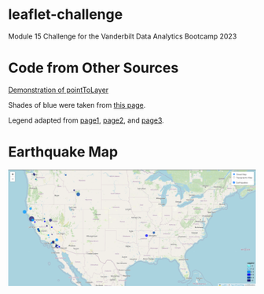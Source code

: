 # leaflet-challenge
Module 15 Challenge for the Vanderbilt Data Analytics Bootcamp 2023

# Code from Other Sources
[Demonstration of pointToLayer](https://geospatialresponse.wordpress.com/2015/07/26/leaflet-geojson-pointtolayer/)

Shades of blue were taken from [this page](https://htmlcolorcodes.com/colors/shades-of-blue/). 

Legend adapted from [page1](https://gis.stackexchange.com/questions/133630/adding-leaflet-legend), [page2](https://codepen.io/haakseth/pen/KQbjdO), and [page3](https://developer.mozilla.org/en-US/docs/Web/API/Element/innerHTML). 

# Earthquake Map
![map](Images/1.png)